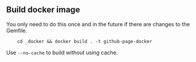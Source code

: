 
## Build docker image
You only need to do this once and in the future if there are changes to the Gemfile.

```
    cd _docker && docker build . -t github-page-docker
```
Use `--no-cache` to build without using cache.